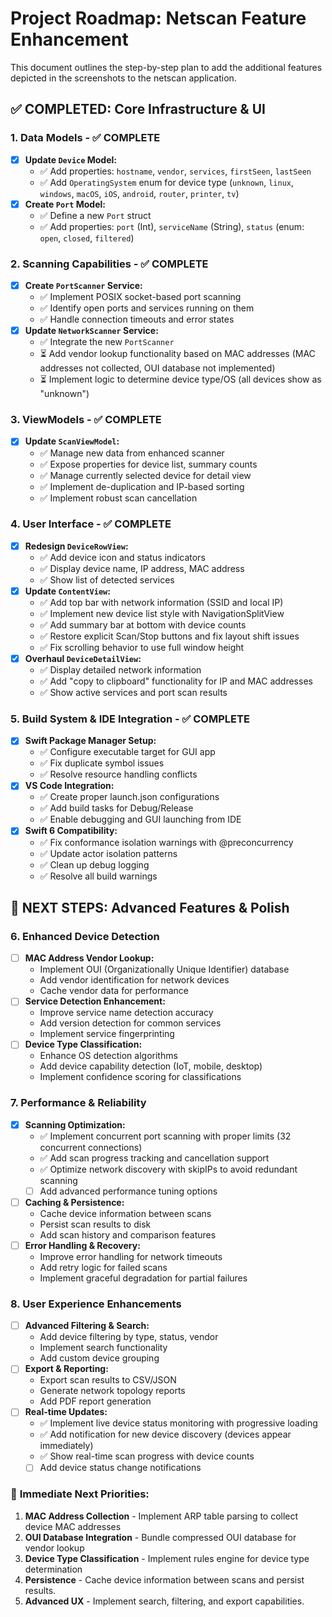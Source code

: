 # Project Roadmap: Netscan Feature Enhancement

This document outlines the step-by-step plan to add the additional features depicted in the screenshots to the netscan application.

## ✅ COMPLETED: Core Infrastructure & UI

### 1. Data Models - ✅ COMPLETE

- [x] **Update `Device` Model:**
  - ✅ Add properties: `hostname`, `vendor`, `services`, `firstSeen`, `lastSeen`
  - ✅ Add `OperatingSystem` enum for device type (`unknown`, `linux`, `windows`, `macOS`, `iOS`, `android`, `router`, `printer`, `tv`)
- [x] **Create `Port` Model:**
  - ✅ Define a new `Port` struct
  - ✅ Add properties: `port` (Int), `serviceName` (String), `status` (enum: `open`, `closed`, `filtered`)

### 2. Scanning Capabilities - ✅ COMPLETE

- [x] **Create `PortScanner` Service:**
  - ✅ Implement POSIX socket-based port scanning
  - ✅ Identify open ports and services running on them
  - ✅ Handle connection timeouts and error states
- [x] **Update `NetworkScanner` Service:**
  - ✅ Integrate the new `PortScanner`
  - ⏳ Add vendor lookup functionality based on MAC addresses (MAC addresses not collected, OUI database not implemented)
  - ⏳ Implement logic to determine device type/OS (all devices show as "unknown")

### 3. ViewModels - ✅ COMPLETE

- [x] **Update `ScanViewModel`:**
  - ✅ Manage new data from enhanced scanner
  - ✅ Expose properties for device list, summary counts
  - ✅ Manage currently selected device for detail view
  - ✅ Implement de-duplication and IP-based sorting
  - ✅ Implement robust scan cancellation

### 4. User Interface - ✅ COMPLETE

- [x] **Redesign `DeviceRowView`:**
  - ✅ Add device icon and status indicators
  - ✅ Display device name, IP address, MAC address
  - ✅ Show list of detected services
- [x] **Update `ContentView`:**
  - ✅ Add top bar with network information (SSID and local IP)
  - ✅ Implement new device list style with NavigationSplitView
  - ✅ Add summary bar at bottom with device counts
  - ✅ Restore explicit Scan/Stop buttons and fix layout shift issues
  - ✅ Fix scrolling behavior to use full window height
- [x] **Overhaul `DeviceDetailView`:**
  - ✅ Display detailed network information
  - ✅ Add "copy to clipboard" functionality for IP and MAC addresses
  - ✅ Show active services and port scan results

### 5. Build System & IDE Integration - ✅ COMPLETE

- [x] **Swift Package Manager Setup:**
  - ✅ Configure executable target for GUI app
  - ✅ Fix duplicate symbol issues
  - ✅ Resolve resource handling conflicts
- [x] **VS Code Integration:**
  - ✅ Create proper launch.json configurations
  - ✅ Add build tasks for Debug/Release
  - ✅ Enable debugging and GUI launching from IDE
- [x] **Swift 6 Compatibility:**
  - ✅ Fix conformance isolation warnings with @preconcurrency
  - ✅ Update actor isolation patterns
  - ✅ Clean up debug logging
  - ✅ Resolve all build warnings

## 🚀 NEXT STEPS: Advanced Features & Polish

### 6. Enhanced Device Detection

- [ ] **MAC Address Vendor Lookup:**
  - Implement OUI (Organizationally Unique Identifier) database
  - Add vendor identification for network devices
  - Cache vendor data for performance
- [ ] **Service Detection Enhancement:**
  - Improve service name detection accuracy
  - Add version detection for common services
  - Implement service fingerprinting
- [ ] **Device Type Classification:**
  - Enhance OS detection algorithms
  - Add device capability detection (IoT, mobile, desktop)
  - Implement confidence scoring for classifications

### 7. Performance & Reliability

- [x] **Scanning Optimization:**
  - ✅ Implement concurrent port scanning with proper limits (32 concurrent connections)
  - ✅ Add scan progress tracking and cancellation support
  - ✅ Optimize network discovery with skipIPs to avoid redundant scanning
  - [ ] Add advanced performance tuning options
- [ ] **Caching & Persistence:**
  - Cache device information between scans
  - Persist scan results to disk
  - Add scan history and comparison features
- [ ] **Error Handling & Recovery:**
  - Improve error handling for network timeouts
  - Add retry logic for failed scans
  - Implement graceful degradation for partial failures

### 8. User Experience Enhancements

- [ ] **Advanced Filtering & Search:**
  - Add device filtering by type, status, vendor
  - Implement search functionality
  - Add custom device grouping
- [ ] **Export & Reporting:**
  - Export scan results to CSV/JSON
  - Generate network topology reports
  - Add PDF report generation
- [ ] **Real-time Updates:**
  - ✅ Implement live device status monitoring with progressive loading
  - ✅ Add notification for new device discovery (devices appear immediately)
  - ✅ Show real-time scan progress with device counts
  - [ ] Add device status change notifications

### 🎯 **Immediate Next Priorities:**

1.  **MAC Address Collection** - Implement ARP table parsing to collect device MAC addresses
2.  **OUI Database Integration** - Bundle compressed OUI database for vendor lookup
3.  **Device Type Classification** - Implement rules engine for device type determination
4.  **Persistence** - Cache device information between scans and persist results.
5.  **Advanced UX** - Implement search, filtering, and export capabilities.